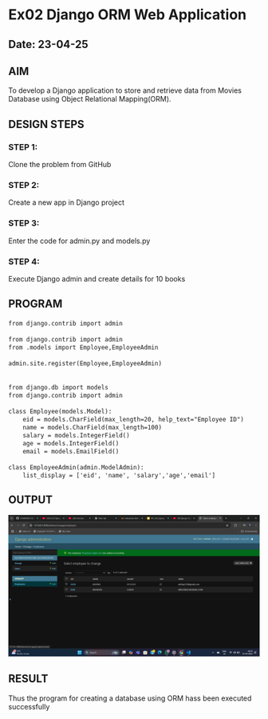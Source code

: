 # Ex02 Django ORM Web Application
## Date: 23-04-25

## AIM
To develop a Django application to store and retrieve data from Movies Database using Object Relational Mapping(ORM).

## DESIGN STEPS

### STEP 1:
Clone the problem from GitHub

### STEP 2:
Create a new app in Django project

### STEP 3:
Enter the code for admin.py and models.py

### STEP 4:
Execute Django admin and create details for 10 books

## PROGRAM
```
from django.contrib import admin

from django.contrib import admin
from .models import Employee,EmployeeAdmin

admin.site.register(Employee,EmployeeAdmin)


from django.db import models
from django.contrib import admin

class Employee(models.Model):
    eid = models.CharField(max_length=20, help_text="Employee ID")
    name = models.CharField(max_length=100)
    salary = models.IntegerField()
    age = models.IntegerField()
    email = models.EmailField()

class EmployeeAdmin(admin.ModelAdmin):
    list_display = ['eid', 'name', 'salary','age','email']
```


## OUTPUT
![alt text](<Screenshot 2025-04-23 202409.png>)


## RESULT
Thus the program for creating a database using ORM hass been executed successfully

